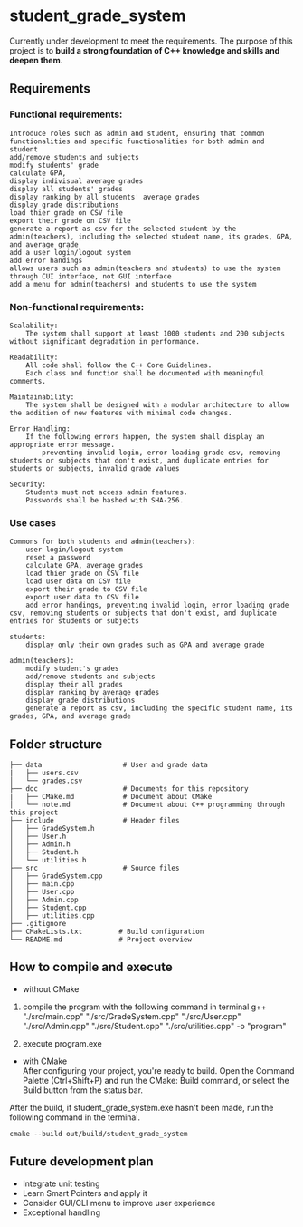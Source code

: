 # student_grade_system
Currently under development to meet the requirements. 
The purpose of this project is to **build a strong foundation of C++ knowledge and skills and deepen them**.

## Requirements
### Functional requirements:
    Introduce roles such as admin and student, ensuring that common functionalities and specific functionalities for both admin and student    
    add/remove students and subjects
    modify students' grade
    calculate GPA, 
    display indivisual average grades
    display all students' grades
    display ranking by all students' average grades
    display grade distributions
    load thier grade on CSV file
    export their grade on CSV file 
    generate a report as csv for the selected student by the admin(teachers), including the selected student name, its grades, GPA, and average grade
    add a user login/logout system
    add error handings
    allows users such as admin(teachers and students) to use the system through CUI interface, not GUI interface
    add a menu for admin(teachers) and students to use the system

### Non-functional requirements:
    Scalability: 
        The system shall support at least 1000 students and 200 subjects without significant degradation in performance.

    Readability:
        All code shall follow the C++ Core Guidelines. 
        Each class and function shall be documented with meaningful comments.
    
    Maintainability:
        The system shall be designed with a modular architecture to allow the addition of new features with minimal code changes.

    Error Handling:
        If the following errors happen, the system shall display an appropriate error message.
            preventing invalid login, error loading grade csv, removing students or subjects that don't exist, and duplicate entries for students or subjects, invalid grade values

    Security:
        Students must not access admin features.
        Passwords shall be hashed with SHA-256.

### Use cases
    Commons for both students and admin(teachers):
        user login/logout system
        reset a password
        calculate GPA, average grades
        load thier grade on CSV file
        load user data on CSV file
        export their grade to CSV file
        export user data to CSV file
        add error handings, preventing invalid login, error loading grade csv, removing students or subjects that don't exist, and duplicate entries for students or subjects

    students:
        display only their own grades such as GPA and average grade
        
    admin(teachers):
        modify student's grades
        add/remove students and subjects
        display their all grades
        display ranking by average grades
        display grade distributions
        generate a report as csv, including the specific student name, its grades, GPA, and average grade

## Folder structure
    ├── data                    # User and grade data
    |   ├── users.csv           
    │   └── grades.csv          
    ├── doc                     # Documents for this repository
    |   ├── CMake.md            # Document about CMake
    │   └── note.md             # Document about C++ programming through this project
    ├── include                 # Header files
    │   ├── GradeSystem.h       
    │   ├── User.h            
    │   ├── Admin.h             
    │   ├── Student.h           
    │   └── utilities.h
    ├── src                     # Source files
    │   ├── GradeSystem.cpp
    │   ├── main.cpp             
    │   ├── User.cpp          
    │   ├── Admin.cpp          
    │   ├── Student.cpp        
    │   ├── utilities.cpp      
    ├── .gitignore
    ├── CMakeLists.txt         # Build configuration
    └── README.md              # Project overview

## How to compile and execute
- without CMake  
1. compile the program with the following command in terminal
    g++ "./src/main.cpp" "./src/GradeSystem.cpp" "./src/User.cpp" "./src/Admin.cpp" "./src/Student.cpp" "./src/utilities.cpp" -o "program"

2. execute program.exe 

- with CMake  
After configuring your project, you're ready to build. Open the Command Palette (Ctrl+Shift+P) and run the CMake: Build command, or select the Build button from the status bar.

After the build, if student_grade_system.exe hasn't been made, run the following command in the terminal.
```
cmake --build out/build/student_grade_system
```

## Future development plan
- Integrate unit testing
- Learn Smart Pointers and apply it
- Consider GUI/CLI menu to improve user experience
- Exceptional handling
